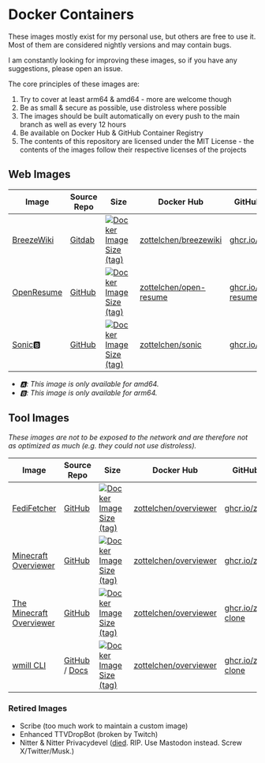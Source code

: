 # Docker Containers

These images mostly exist for my personal use, but others are free to use it. Most of them are considered nightly versions and may contain bugs.

I am constantly looking for improving these images, so if you have any suggestions, please open an issue.

The core principles of these images are:

1. Try to cover at least arm64 & amd64 - more are welcome though
2. Be as small & secure as possible, use distroless where possible
3. The images should be built automatically on every push to the main branch as well as every 12 hours
4. Be available on Docker Hub & GitHub Container Registry
5. The contents of this repository are licensed under the MIT License - the contents of the images follow their respective licenses of the projects

## Web Images

| Image                               | Source Repo                                       | Size                                                                                                                                                                              | Docker Hub                                                                | GitHub Container Registry                                                                                    |
| ----------------------------------- | ------------------------------------------------- | --------------------------------------------------------------------------------------------------------------------------------------------------------------------------------- | ------------------------------------------------------------------------- | ------------------------------------------------------------------------------------------------------------ |
| [BreezeWiki](breezewiki/README.md)  | [Gitdab](https://gitdab.com/cadence/breezewiki)   | [![Docker Image Size (tag)](https://img.shields.io/docker/image-size/zottelchen/breezewiki/latest?logo=docker&label=%E2%80%8B)](https://hub.docker.com/r/zottelchen/breezewiki)   | [zottelchen/breezewiki](https://hub.docker.com/r/zottelchen/breezewiki)   | [ghcr.io/zottelchen/breezewiki](https://github.com/users/Zottelchen/packages/container/package/breezewiki)   |
| [OpenResume](open-resume/README.md) | [GitHub](https://github.com/xitanggg/open-resume) | [![Docker Image Size (tag)](https://img.shields.io/docker/image-size/zottelchen/open-resume/latest?logo=docker&label=%E2%80%8B)](https://hub.docker.com/r/zottelchen/open-resume) | [zottelchen/open-resume](https://hub.docker.com/r/zottelchen/open-resume) | [ghcr.io/zottelchen/open-resume](https://github.com/users/Zottelchen/packages/container/package/open-resume) |
| [Sonic](sonic/README.md)🅱           | [GitHub](https://github.com/valeriansaliou/sonic) | [![Docker Image Size (tag)](https://img.shields.io/docker/image-size/zottelchen/sonic/latest?logo=docker&label=%E2%80%8B)](https://hub.docker.com/r/zottelchen/sonic)             | [zottelchen/sonic](https://hub.docker.com/r/zottelchen/sonic)             | [ghcr.io/zottelchen/sonic](https://github.com/users/Zottelchen/packages/container/package/sonic)             |

- _🅰: This image is only available for amd64._
- _🅱: This image is only available for arm64._

## Tool Images

_These images are not to be exposed to the network and are therefore not as optimized as much (e.g. they could not use distroless)._

| Image                                                  | Source Repo                                                                                              | Size                                                                                                                                                                                        | Docker Hub                                                                    | GitHub Container Registry                                                                                              |
| ------------------------------------------------------ | -------------------------------------------------------------------------------------------------------- | ------------------------------------------------------------------------------------------------------------------------------------------------------------------------------------------- | ----------------------------------------------------------------------------- | ---------------------------------------------------------------------------------------------------------------------- |
| [FediFetcher](fedifetcher/README.md)                   | [GitHub](https://github.com/nanos/FediFetcher)                                                           | [![Docker Image Size (tag)](https://img.shields.io/docker/image-size/zottelchen/fedifetcher/latest?logo=docker&label=%E2%80%8B)](https://hub.docker.com/r/zottelchen/fedifetcher)           | [zottelchen/overviewer](https://hub.docker.com/r/zottelchen/fedifetcher)      | [ghcr.io/zottelchen/fedifetcher](https://github.com/users/Zottelchen/packages/container/package/fedifetcher)           |
| [Minecraft Overviewer](overviewer/README.md)           | [GitHub](https://github.com/overviewer/Minecraft-Overviewer)                                             | [![Docker Image Size (tag)](https://img.shields.io/docker/image-size/zottelchen/overviewer/latest?logo=docker&label=%E2%80%8B)](https://hub.docker.com/r/zottelchen/overviewer)             | [zottelchen/overviewer](https://hub.docker.com/r/zottelchen/overviewer)       | [ghcr.io/zottelchen/overviewer](https://github.com/users/Zottelchen/packages/container/package/overviewer)             |
| [The Minecraft Overviewer](overviewer-clone/README.md) | [GitHub](https://github.com/GregoryAM-SP/The-Minecraft-Overviewer)                                       | [![Docker Image Size (tag)](https://img.shields.io/docker/image-size/zottelchen/overviewer-clone/latest?logo=docker&label=%E2%80%8B)](https://hub.docker.com/r/zottelchen/overviewer-clone) | [zottelchen/overviewer](https://hub.docker.com/r/zottelchen/overviewer-clone) | [ghcr.io/zottelchen/overviewer-clone](https://github.com/users/Zottelchen/packages/container/package/overviewer-clone) |
| [wmill CLI](wmill-cli/README.md)                       | [GitHub](https://github.com/windmill-labs/windmill) / [Docs](https://www.windmill.dev/docs/advanced/cli) | [![Docker Image Size (tag)](https://img.shields.io/docker/image-size/zottelchen/wmill-cli/latest?logo=docker&label=%E2%80%8B)](https://hub.docker.com/r/zottelchen/wmill-cli)               | [zottelchen/overviewer](https://hub.docker.com/r/zottelchen/wmill-cli)        | [ghcr.io/zottelchen/overviewer-clone](https://github.com/users/Zottelchen/packages/container/package/wmill-cli)        |

### Retired Images

- Scribe (too much work to maintain a custom image)
- Enhanced TTVDropBot (broken by Twitch)
- Nitter & Nitter Privacydevel ([died](https://github.com/zedeus/nitter/issues/1155#issuecomment-1913361757). RIP. Use Mastodon instead. Screw X/Twitter/Musk.)
